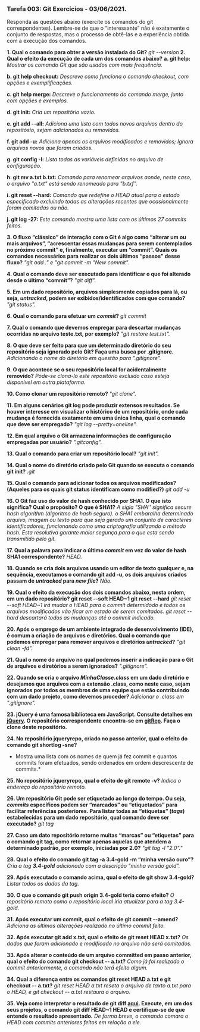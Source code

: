 ### Tarefa 003: Git Exercícios - 03/06/2021.

Responda as questões abaixo (exercite os comandos do git correspondentes). Lembre-se de que o “interessante” não é exatamente o conjunto de respostas, mas o processo de obtê-las e a experiência obtida com a execução dos comandos.


**1. Qual o comando para obter a versão instalada do Git?**
*git --version*
**2. Qual o efeito da execução de cada um dos comandos abaixo?**
  **a. git help:** *Mostrar os comando Git que são usados com mais frequência.*

  **b. git help checkout:** *Descreve como funciona o comando checkout, com opções e exemplificações.*

  **c. git help merge:** *Descreve o funcionamento do comando merge, junto com opções e exemplos.*

  **d. git init:** *Cria um repositório vazio.*

  **e. git add --all:** *Adiciona uma lista com todos novos arquivos dentro do repositósio, sejam adicionados ou removidos.*

  **f. git add -u:** *Adiciona apenas os arquivos modificados e removidos; Ignora arquivos novos que foram criados.*

  **g. git config -l:** *Lista todas as variáveis definidas no arquivo de configuração.*

  **h. git mv a.txt b.txt:** *Comando para renomear arquivos aonde, neste caso, o arquivo "a.txt" está sendo renomeado para "b.txf".*

  **i. git reset --hard:** *Comando que redefine o HEAD atual para o estado especificado excluindo todas as alterações recentes que ocasionalmente foram comitadas ou não.*

  **j. git log -27:** *Este comando mostra uma lista com os últimos 27 commits feitos.*

**3. O fluxo “clássico” de interação com o Git é algo como “alterar um ou mais arquivos”, “acrescentar essas mudanças para serem contemplados no próximo commit” e, finalmente, executar um “commit”. Quais os comandos necessários para realizar os dois últimos “passos” desse fluxo?**
*"git add ." e "git commit -m "New commit".*

**4. Qual o comando deve ser executado para identificar o que foi alterado desde o último “commit”?**
*"git diff".*

**5. Em um dado repositório, arquivos simplesmente copiados para lá, ou seja, _untracked_, podem ser exibidos/identificados com que comando?**
*"git status".*

**6. Qual o comando para efetuar um _commit_?**
*git commit*

**7. Qual o comando que devemos empregar para descartar mudanças ocorridas no arquivo teste.txt, por exemplo?**
*"git restore test.txt".*

**8. O que deve ser feito para que um determinado diretório do seu repositório seja ignorado pelo Git? Faça uma busca por **.gitignore**.**
*Adicionando o nome do diretório em questão para ".gitignore".*

**9. O que acontece se o seu repositório local for acidentalmente removido?**
*Pode-se clona-lo este repositório excluido caso esteja disponível em outra plataforma.*

**10. Como clonar um repositório remoto?**
*"git clone".*

**11. Em alguns cenários **git log** pode produzir extensos resultados. Se houver interesse em visualizar o histórico de um repositório, onde cada mudança é fornecida exatamente em uma única linha, qual o comando que deve ser empregado?**
*"git log --pretty=oneline".*

**12. Em qual arquivo o Git armazena informações de configuração empregadas por usuário?**
*".gitconfig".*

**13. Qual o comando para criar um repositório local?**
*"git init".*

**14. Qual o nome do diretório criado pelo Git quando se executa o comando **git init**?**
*.git*

**15. Qual o comando para adicionar todos os arquivos modificados? (Aqueles para os quais **git status** identificam como **modified**?)**
*git add -u*

**16. O Git faz uso do valor de hash conhecido por SHA1. O que isto significa? Qual o propósito? O que é SHA1?**
*A sigla "SHA'' significa secure hash algorithm (algoritmo de hash seguro). o SHA1 embaralha determinado arquivo, imagem ou texto para que seja gerado um conjunto de caracteres identificadores, funcionando como uma criptografia utilizando o método hash. Esta resolutiva garante maior segunça para o que esta sendo transmitido pelo git.*

**17. Qual a palavra para indicar o último _commit_ em vez do valor de hash SHA1 correspondente?**
*HEAD.*

**18. Quando se cria dois arquivos usando um editor de texto qualquer e, na sequência, executamos o comando **git add -u**, os dois arquivos criados passam de _untracked_ para _new file_?**
*Não.*

**19. Qual o efeito da execução dos dois comandos abaixo, nesta ordem, em um dado repositório? git reset --soft HEAD~1 git reset --hard**
*git reset --soft HEAD~1 irá mudar o HEAD para o commit determidodo e todos os arquivos modificados vão ficar em estado de serem comitados. git reset --hard descartará todos as mudanças até o commit indicado.*

**20. Após o emprego de um ambiente integrado de desenvolvimento (IDE), é comum a criação de arquivos e diretórios. Qual o comando que podemos empregar para remover arquivos e diretórios _untracked_?**
*"git clean -fd".*

**21. Qual o nome do arquivo no qual podemos inserir a indicação para o Git de arquivos e diretórios a serem ignorados?**
*".gitignore".*

**22. Quando se cria o arquivo _MinhaClasse.class_ em um dado diretório e desejamos que arquivos com a extensão .class, como neste caso, sejam ignorados por todos os membros de uma equipe que estão contribuindo com um dado projeto, como devemos proceder?**
*Adicionar o .class em ".gitignore".*

**23. jQuery é uma famosa biblioteca em JavaScript. Consulte detalhes em [jQuery](http://jquery.com). O repositório correspondente encontra-se em [gitRep](https://github.com/jquery/jquery.git). Faça o clone deste repositório.**

**24. No repositório **jqueryrepo**, criado no passo anterior, qual o efeito do comando git shortlog -sne?**
* Mostra uma lista com os nomes de quem já fez commit e quantos commits foram efetuados, sendo ordenados em ordem descrescente de commits.*

**25. No repositório **jqueryrepo**, qual o efeito de **git remote -v**?**
*Indica o endereço do repositório remoto.*

**26. Um repositório Git pode ser etiquetado ao longo do tempo. Ou seja, _commits_ específicos podem ser “marcados” ou “etiquetados” para facilitar referências posteriores. Para listar todas as “etiquetas” (_tags_) estabelecidas para um dado repositório, qual comando deve ser executado?**
*git tag*

**27. Caso um dato repositório retorne muitas “marcas” ou “etiquetas” para o comando **git tag**, como retornar apenas aquelas que atendem a determinado padrão, por exemplo, iniciadas por 2.0?**
*"git tag -l "2.0"."*

**28. Qual o efeito do comando **git tag -a 3.4-gold -m “minha versão ouro”**?**
*Cria a tag **3.4-gold** adicionado com a descrição "minha versão gold".*

**29. Após executado o comando acima, qual o efeito de **git show 3.4-gold**?**
*Listar todos os dados da tag.*

**30. O que o comando **git push origin 3.4-gold** teria como efeito?**
*O repositório remoto como o repositório local iria atualizar para a tag 3.4-gold.*

**31. Após executar um commit, qual o efeito de **git commit --amend**?**
*Adiciona as últimas alterações realizado no último commit feito.*

**32. Após executar **git add x.txt**, qual o efeito de **git reset HEAD x.txt**?**
*Os dados que foram adicionado e modificado no arquivo não será comitados.*

**33. Após alterar o conteúdo de um arquivo committed em passo anterior, qual o efeito do comando **git checkout -- a.txt**?**
*Como já foi realizado o commit anteriormente, o comando não terá efeito algum.*

**34. Qual a diferença entre os comandos **git reset HEAD a.txt** e **git checkout -- a.txt**?**
*git reset HEAD a.txt reseta o arquivo de taxto a.txt para o HEAD, e git checkout -- a.txt restaura o arquivo.*

**35. Veja como interpretar o resultado de git diff [aqui](https://medium.com/therobinkim/how-to-read-a-git-diff-6c87a9dc47c5). Execute, em um dos seus projetos, o comando **git diff HEAD~1 HEAD** e certifique-se de que entende o resultado apresentado.**
*De forma breve, o comando comara o HEAD com commits anteriores feitos em relação a ele.*
